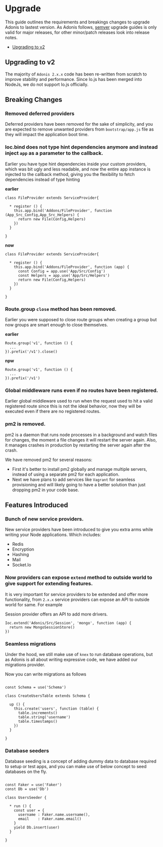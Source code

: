 # Upgrade

This guide outlines the requirements and breakings changes to upgrade Adonis to lastest version. As Adonis follows, [semver](http://semver.org/) upgrade guides is only valid for major releases, for other minor/patch releases look into release notes.

- [Upgrading to v2](upgrading-to-v2)

## Upgrading to v2

The majority of `Adonis 2.x.x` code has been re-written from scratch to improve stability and performance. Since Io.js has been merged into NodeJs, we do not support Io.js officially.

## Breaking Changes

### Removed deferred providers

Deferred providers have been removed for the sake of simplicity, and you are expected to remove unwanted providers from `bootstrap/app.js` file as they will impact the application boot time.

### Ioc.bind does not type hint dependencies anymore and instead inject `app` as a parameter to the callback.

Earlier you have type hint dependencies inside your custom providers, which was bit ugly and less readable, and now the entire app instance is injected to the callback method, giving you the flexibility to fetch dependencies instead of type hinting

**earlier**

```javascript,line-numbers
class FileProvider extends ServiceProvider{
    
  * register () {
    this.app.bind('Addons/FileProvider', function (App_Src_Config,App_Src_Helpers) {
      return new File(Config,Helpers)
    })
  }

}
```

**now**

```javascript,line-numbers
class FileProvider extends ServiceProvider{
    
  * register () {
    this.app.bind('Addons/FileProvider', function (app) {
      const Config = app.use('App/Src/Config')
      const Helpers = app.use('App/Src/Helpers')
      return new File(Config,Helpers)
    })
  }

}
```

### Route.group `close` method has been removed.

Earlier you were supposed to close route groups when creating a group but now groups are smart enough to close themselves.

**earlier**
```javascript,line-numbers
Route.group('v1', function () {
  ...
}).prefix('/v1').close()
```

**npw**
```javascript,line-numbers
Route.group('v1', function () {
  ...
}).prefix('/v1')
```

### Global middleware runs even if no routes have been registered.

Earlier global middleware used to run when the request used to hit a valid registered route since this is not the ideal behavior, now they will be executed even if there are no registered routes.

### pm2 is removed.

pm2 is a daemon that runs node processes in a background and watch files for changes, the moment a file changes it will restart the server again. Also, it manages crashes in production by restarting the server again after the crash. 

We have removed pm2 for several reasons:

* First it's better to install pm2 globally and manage multiple servers, instead of using a separate pm2 for each application.
* Next we have plans to add services like `Vagrant` for seamless provisioning and will likely going to have a better solution than just dropping pm2 in your code base.

## Features Introduced

### Bunch of new service providers.

New service providers have been introduced to give you extra arms while writing your Node applications. Which includes: 

* Redis
* Encryption
* Hashing
* Mail
* Socket.Io

### Now providers can expose `extend` method to outside world to give support for extending features.

It is very important for service providers to be extended and offer more functionality, from `2.x.x` service providers can expose an API to outside world for same. For example

Session provider offers an API to add more drivers.

```javascript,line-number
Ioc.extend('Adonis/Src/Session', 'mongo', function (app) {
  return new MongoSessionStore()
})
```

### Seamless migrations

Under the hood, we still make use of `knex` to run database operations, but as Adonis is all about writing expressive code, we have added our migrations provider.

Now you can write migrations as follows

```javascript,line-numbers

const Schema = use('Schema')

class CreateUsersTable extends Schema {

  up () {
    this.create('users', function (table) {
      table.increments()
      table.string('username')
      table.timestamps()
    }) 
  }

}

```

### Database seeders

Database seeding is a concept of adding dummy data to database required to setup or test apps, and you can make use of below concept to seed databases on the fly.

```javascript,line-numbers
  
const Faker = use('Faker')
const Db = use('Db')

class UsersSeeder {

  * run () {
    const user = {
      username : Faker.name.username(),
      email    : Faker.name.email()
    }
    yield Db.insert(user)
  }

}

```
